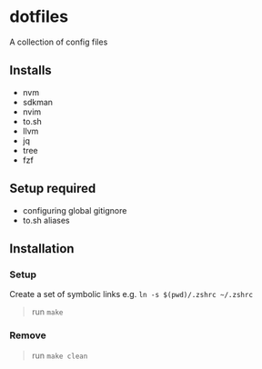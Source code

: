 # dotfiles

A collection of config files

## Installs
- nvm
- sdkman
- nvim
- to.sh
- llvm
- jq
- tree
- fzf

## Setup required
- configuring global gitignore
- to.sh aliases

## Installation

### Setup
Create a set of symbolic links e.g. `ln -s $(pwd)/.zshrc ~/.zshrc`
> run `make`

### Remove
> run `make clean`
